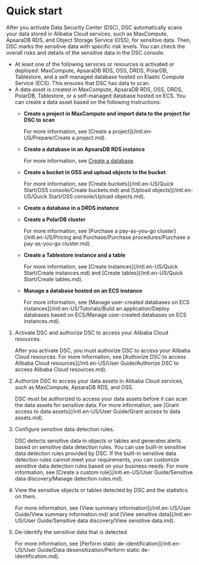# Quick start

After you activate Data Security Center \(DSC\), DSC automatically scans your data stored in Alibaba Cloud services, such as MaxCompute, ApsaraDB RDS, and Object Storage Service \(OSS\), for sensitive data. Then, DSC marks the sensitive data with specific risk levels. You can check the overall risks and details of the sensitive data in the DSC console.

-   At least one of the following services or resources is activated or deployed: MaxCompute, ApsaraDB RDS, OSS, DRDS, PolarDB, Tablestore, and a self-managed database hosted on Elastic Compute Service \(ECS\). This ensures that DSC has data to scan.
-   A data asset is created in MaxCompute, ApsaraDB RDS, OSS, DRDS, PolarDB, Tablestore, or a self-managed database hosted on ECS. You can create a data asset based on the following instructions:
    -   **Create a project in MaxCompute and import data to the project for DSC to scan**

        For more information, see [Create a project](/intl.en-US/Prepare/Create a project.md).

    -   **Create a database in an ApsaraDB RDS instance**

        For more information, see [Create a database]().

    -   **Create a bucket in OSS and upload objects to the bucket**

        For more information, see [Create buckets](/intl.en-US/Quick Start/OSS console/Create buckets.md) and [Upload objects](/intl.en-US/Quick Start/OSS console/Upload objects.md).

    -   **Create a database in a DRDS instance**
    -   **Create a PolarDB cluster**

        For more information, see [Purchase a pay-as-you-go cluster](/intl.en-US/Pricing and Purchase/Purchase procedures/Purchase a pay-as-you-go cluster.md).

    -   **Create a Tablestore instance and a table**

        For more information, see [Create instances](/intl.en-US/Quick Start/Create instances.md) and [Create tables](/intl.en-US/Quick Start/Create tables.md).

    -   **Manage a database hosted on an ECS instance**

        For more information, see [Manage user-created databases on ECS instances](/intl.en-US/Tutorials/Build an application/Deploy databases based on ECS/Manage user-created databases on ECS instances.md).


1.  Activate DSC and authorize DSC to access your Alibaba Cloud resources.

    After you activate DSC, you must authorize DSC to access your Alibaba Cloud resources. For more information, see [Authorize DSC to access Alibaba Cloud resources](/intl.en-US/User Guide/Authorize DSC to access Alibaba Cloud resources.md).

2.  Authorize DSC to access your data assets in Alibaba Cloud services, such as MaxCompute, ApsaraDB RDS, and OSS.

    DSC must be authorized to access your data assets before it can scan the data assets for sensitive data. For more information, see [Grant access to data assets](/intl.en-US/User Guide/Grant access to data assets.md).

3.  Configure sensitive data detection rules.

    DSC detects sensitive data in objects or tables and generates alerts based on sensitive data detection rules. You can use built-in sensitive data detection rules provided by DSC. If the built-in sensitive data detection rules cannot meet your requirements, you can customize sensitive data detection rules based on your business needs. For more information, see [Create a custom rule](/intl.en-US/User Guide/Sensitive data discovery/Manage detection rules.md).

4.  View the sensitive objects or tables detected by DSC and the statistics on them.

    For more information, see [View summary information](/intl.en-US/User Guide/View summary information.md) and [View sensitive data](/intl.en-US/User Guide/Sensitive data discovery/View sensitive data.md).

5.  De-identify the sensitive data that is detected.

    For more information, see [Perform static de-identification](/intl.en-US/User Guide/Data desensitization/Perform static de-identification.md).


